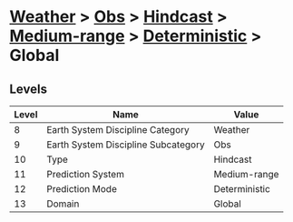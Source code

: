 # [Weather](../../../../..) > [Obs](../../../..) > [Hindcast](../../..) > [Medium-range](../..) > [Deterministic](..) > Global

## Levels

| Level | Name | Value |
|-----|-----|-----|
| 8 | Earth System Discipline Category | Weather |
| 9 | Earth System Discipline Subcategory | Obs |
| 10 | Type | Hindcast |
| 11 | Prediction System | Medium-range |
| 12 | Prediction Mode | Deterministic |
| 13 | Domain | Global |
